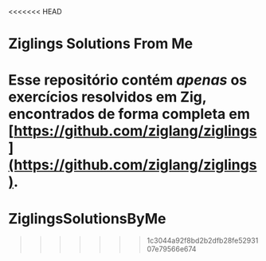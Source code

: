 <<<<<<< HEAD
# Ziglings Solutions From Me

Esse repositório contém *apenas* os exercícios resolvidos em Zig, encontrados de forma completa em [https://github.com/ziglang/ziglings](https://github.com/ziglang/ziglings).
=======
# ZiglingsSolutionsByMe
>>>>>>> 1c3044a92f8bd2b2dfb28fe5293107e79566e674
